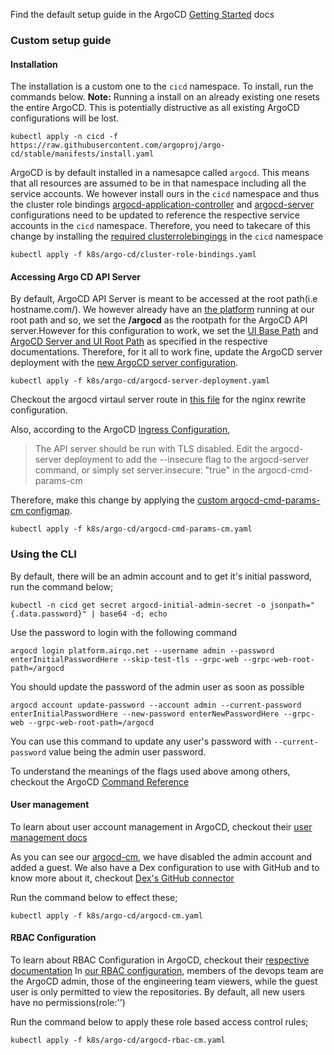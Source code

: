 Find the default setup guide in the ArgoCD [Getting Started](https://argo-cd.readthedocs.io/en/stable/getting_started/#getting-started) docs

### Custom setup guide

#### Installation

The installation is a custom one to the `cicd` namespace.
To install, run the commands below.
**Note:** Running a install on an already existing one resets the entire ArgoCD. This is potentially distructive as all existing ArgoCD configurations will be lost.

```
kubectl apply -n cicd -f https://raw.githubusercontent.com/argoproj/argo-cd/stable/manifests/install.yaml
```

ArgoCD is by default installed in a namesapce called `argocd`. This means that all resources are assumed to be in that namespace including all the service accounts. We however install ours in the `cicd` namespace and thus the cluster role bindings [argocd-application-controller](https://github.com/argoproj/argo-cd/blob/9353328eb8ae7357538146269d41aa692d99c4cf/manifests/install.yaml#L9673) and [argocd-server](https://github.com/argoproj/argo-cd/blob/9353328eb8ae7357538146269d41aa692d99c4cf/manifests/install.yaml#L9690) configurations need to be updated to reference the respective service accounts in the `cicd` namespace. Therefore, you need to takecare of this change by installing the [required clusterrolebingings](./cluster-role-bindings.yaml) in the `cicd` namespace

```
kubectl apply -f k8s/argo-cd/cluster-role-bindings.yaml
```

#### Accessing Argo CD API Server

By default, ArgoCD API Server is meant to be accessed at the root path(i.e hostname.com/). We however already have an [the platform](https://platform.airqo.net/) running at our root path and so, we set the **/argocd** as the rootpath for the ArgoCD API server.However for this configuration to work, we set the [UI Base Path](https://argo-cd.readthedocs.io/en/stable/operator-manual/ingress/#ui-base-path) and [ArgoCD Server and UI Root Path](https://argo-cd.readthedocs.io/en/stable/operator-manual/ingress/#argocd-server-and-ui-root-path-v153) as specified in the respective documentations. Therefore, for it all to work fine, update the ArgoCD server deployment with the [new ArgoCD server configuration](./argocd-server-deployment.yaml).

```
kubectl apply -f k8s/argo-cd/argocd-server-deployment.yaml
```

Checkout the argocd virtaul server route in [this file](../nginx/production/virtual-server.yaml) for the nginx rewrite configuration.

Also, according to the ArgoCD [Ingress Configuration](https://argo-cd.readthedocs.io/en/stable/operator-manual/ingress/#ingress-configuration),

> The API server should be run with TLS disabled. Edit the argocd-server deployment to add the --insecure flag to the argocd-server command, or simply set server.insecure: "true" in the argocd-cmd-params-cm

Therefore, make this change by applying the [custom argocd-cmd-params-cm configmap](./argocd-cmd-params-cm.yaml).

```
kubectl apply -f k8s/argo-cd/argocd-cmd-params-cm.yaml
```

### Using the CLI

By default, there will be an admin account and to get it's initial password, run the command below;

```
kubectl -n cicd get secret argocd-initial-admin-secret -o jsonpath="{.data.password}" | base64 -d; echo
```

Use the password to login with the following command

```
argocd login platform.airqo.net --username admin --password  enterInitialPasswordHere --skip-test-tls --grpc-web --grpc-web-root-path=/argocd
```

You should update the password of the admin user as soon as possible

```
argocd account update-password --account admin --current-password enterInitialPasswordHere --new-password enterNewPasswordHere --grpc-web --grpc-web-root-path=/argocd
```

You can use this command to update any user's password with `--current-password` value being the admin user password.

To understand the meanings of the flags used above among others, checkout the ArgoCD [Command Reference](https://argo-cd.readthedocs.io/en/stable/user-guide/commands/argocd/)

#### User management

To learn about user account management in ArgoCD, checkout their [user management docs](https://argo-cd.readthedocs.io/en/stable/operator-manual/user-management/#dex)

As you can see our [argocd-cm](./argocd-cm.yaml), we have disabled the admin account and added a guest. We also have a Dex configuration to use with GitHub and to know more about it, checkout [Dex's GitHub connector](https://github.com/dexidp/website/blob/main/content/docs/connectors/github.md)

Run the command below to effect these;

```
kubectl apply -f k8s/argo-cd/argocd-cm.yaml
```

#### RBAC Configuration

To learn about RBAC Configuration in ArgoCD, checkout their [respective documentation](https://argo-cd.readthedocs.io/en/stable/operator-manual/rbac/)
In [our RBAC configuration](./argocd-rbac-cm.yaml), members of the devops team are the ArgoCD admin, those of the engineering team viewers, while the guest user is only permitted to view the repositories. By default, all new users have no permissions(role:'')

Run the command below to apply these role based access control rules;

```
kubectl apply -f k8s/argo-cd/argocd-rbac-cm.yaml
```
